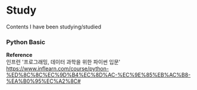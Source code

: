 # Study
Contents I have been studying/studied

### Python Basic
**Reference** \
인프런 '프로그래밍, 데이터 과학을 위한 파이썬 입문' \
<https://www.inflearn.com/course/python-%ED%8C%8C%EC%9D%B4%EC%8D%AC-%EC%9E%85%EB%AC%B8-%EA%B0%95%EC%A2%8C#>

